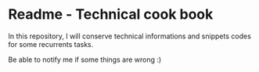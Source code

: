 # Readme - Technical cook book

In this repository, I will conserve technical informations and snippets codes for some recurrents tasks. 

Be able to notify me if some things are wrong :) 
